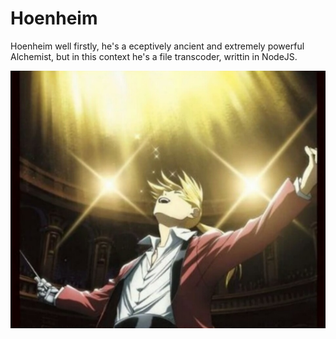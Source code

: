 # Hoenheim

Hoenheim well firstly, he's a eceptively ancient and extremely powerful Alchemist, but in this context he's a file transcoder, writtin in NodeJS.

![Screenshot](1568771771653.jpg)